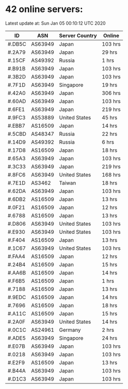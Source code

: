 # 42 online servers:

Latest update at: Sun Jan 05 00:10:12 UTC 2020

| ID | ASN | Server Country | Online |
| -- | --- | -------------- | ------ |
| #.DB5C | AS63949 | Japan | 103 hrs |
| #.2A79 | AS63949 | Japan | 29 hrs |
| #.15CF | AS49392 | Russia | 1 hrs |
| #.B91B | AS63949 | Japan | 103 hrs |
| #.3B2D | AS63949 | Japan | 103 hrs |
| #.7F1D | AS63949 | Singapore | 19 hrs |
| #.42A0 | AS63949 | Japan | 306 hrs |
| #.60AD | AS63949 | Japan | 103 hrs |
| #.6FE1 | AS63949 | Japan | 219 hrs |
| #.9FC3 | AS53889 | United States | 45 hrs |
| #.EBB7 | AS16509 | Japan | 14 hrs |
| #.5CBD | AS48347 | Russia | 22 hrs |
| #.14D9 | AS49392 | Russia | 6 hrs |
| #.17D8 | AS16509 | Japan | 18 hrs |
| #.65A3 | AS63949 | Japan | 103 hrs |
| #.3C33 | AS63949 | Japan | 219 hrs |
| #.8FC6 | AS63949 | United States | 168 hrs |
| #.7E1D | AS3462 | Taiwan | 18 hrs |
| #.62DA | AS63949 | Japan | 103 hrs |
| #.6DB2 | AS16509 | Japan | 13 hrs |
| #.0F21 | AS16509 | Japan | 12 hrs |
| #.6788 | AS16509 | Japan | 13 hrs |
| #.D806 | AS63949 | United States | 103 hrs |
| #.E930 | AS63949 | United States | 103 hrs |
| #.F404 | AS16509 | Japan | 13 hrs |
| #.1C67 | AS63949 | United States | 103 hrs |
| #.FAA4 | AS16509 | Japan | 12 hrs |
| #.24B4 | AS16509 | Japan | 15 hrs |
| #.AA6B | AS16509 | Japan | 14 hrs |
| #.F6B5 | AS16509 | Japan | 1 hrs |
| #.7188 | AS16509 | Japan | 13 hrs |
| #.9EDC | AS16509 | Japan | 14 hrs |
| #.7696 | AS16509 | Japan | 18 hrs |
| #.A11C | AS16509 | Japan | 15 hrs |
| #.2A0F | AS63949 | United States | 14 hrs |
| #.0C1C | AS24961 | Germany | 2 hrs |
| #.ADE5 | AS63949 | Singapore | 24 hrs |
| #.E07B | AS63949 | Japan | 103 hrs |
| #.0218 | AS63949 | Japan | 103 hrs |
| #.E2F9 | AS16509 | Japan | 13 hrs |
| #.B44A | AS63949 | Japan | 103 hrs |
| #.D1C3 | AS63949 | Japan | 103 hrs |

